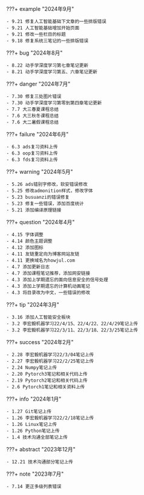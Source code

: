 ???+ example "2024年9月"

    - 9.21 修复人工智能基础下文章的一些排版错误
    - 9.21 人工智能基础增加开始页面
    - 9.21 修改一些栏目的标题
    - 9.18 修复系统三笔记的一些排版错误

???+ bug "2024年8月"

    - 8.22 动手学深度学习第七章笔记更新
    - 8.21 动手学深度学习第五、六章笔记更新

???+ danger "2024年7月"

    - 7.30 修复三处图片错误
    - 7.30 动手学深度学习第零到第四章笔记更新
    - 7.7 大三春夏课程总结
    - 7.6 大三秋冬课程总结
    - 7.6 大二暑假课程总结

???+ failure "2024年6月"

    - 6.3 ads复习资料上传
    - 6.3 oop复习资料上传
    - 6.3 fds复习资料上传

???+ warning "2024年5月"

    - 5.26 ads错别字修改，软安错误修改
    - 5.25 修改admonition样式，修改字体
    - 5.23 busuanzi的错误修复
    - 5.23 修复一些错误，添加百度统计
    - 5.21 添加编译原理链接

???+ question "2024年4月"
  
    - 4.15 字体调整
    - 4.14 颜色主题调整
    - 4.12 添加图标
    - 4.11 友链重定向为博客网站友链
    - 4.11 更换域名为howjul.com
    - 4.7 添加更新日志
    - 4.7 添加课程笔记推荐，添加网安链接
    - 4.3 添加上学期遗忘的面向信息安全的信号处理
    - 4.3 添加上学期遗忘的计算机动画笔记
    - 4.3 将目录改为中文，一些错误的修改

???+ tip "2024年3月"

    - 3.16 添加人工智能安全板块
    - 3.2 李宏毅机器学习22/4/15、22/4/22、22/4/29笔记上传
    - 3.2 李宏毅机器学习22/3/11、22/3/18、22/3/25笔记上传

???+ success "2024年2月"

    - 2.28 李宏毅机器学习22/3/04笔记上传
    - 2.27 李宏毅机器学习22/2/25笔记上传
    - 2.24 Numpy笔记上传
    - 2.20 Pytorch3笔记和相关代码上传
    - 2.19 Pytorch2笔记和相关代码上传
    - 2.6 Pytorch1笔记和相关资料上传

???+ info "2024年1月" 
  
    - 1.27 Git笔记上传
    - 1.26 李宏毅机器学习22/2/18笔记上传
    - 1.26 Linux笔记上传
    - 1.26 Python笔记上传
    - 1.4 技术沟通全部笔记上传

???+ abstract "2023年12月" 

    - 12.21 技术沟通部分笔记上传

???+ note "2023年7月" 
  
    - 7.14 更正多级列表错误